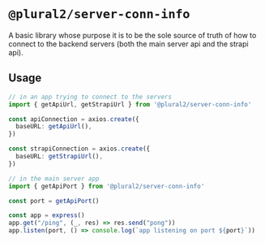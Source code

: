 # `@plural2/server-conn-info`

A basic library whose purpose it is to be the sole source of truth of how to connect to the backend servers (both the main server api and the strapi api).

## Usage

```typescript
// in an app trying to connect to the servers
import { getApiUrl, getStrapiUrl } from '@plural2/server-conn-info'

const apiConnection = axios.create({
  baseURL: getApiUrl(),
})

const strapiConnection = axios.create({
  baseURL: getStrapiUrl(),
})

```


```typescript
// in the main server app
import { getApiPort } from '@plural2/server-conn-info'

const port = getApiPort()

const app = express()
app.get("/ping", (_, res) => res.send("pong"))
app.listen(port, () => console.log(`app listening on port ${port}`))
```
